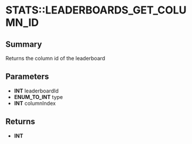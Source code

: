 # STATS::LEADERBOARDS_GET_COLUMN_ID

## Summary
Returns the column id of the leaderboard

## Parameters
* **INT** leaderboardId
* **ENUM_TO_INT** type
* **INT** columnIndex

## Returns
* **INT**